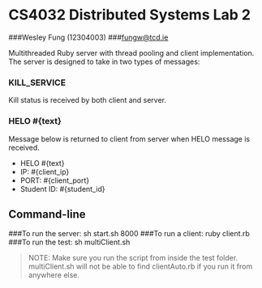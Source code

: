 # CS4032 Distributed Systems Lab 2
###Wesley Fung (12304003)
###fungw@tcd.ie

Multithreaded Ruby server with thread pooling and client implementation.
The server is designed to take in two types of messages:

### KILL\_SERVICE
Kill status is received by both client and server.

### HELO #{text}
Message below is returned to client from server when HELO message is received.
- HELO #{text}
- IP: #{client\_ip}
- PORT: #{client\_port}
- Student ID: #{student\_id}

## Command-line
###To run the server:
sh start.sh 8000
###To run a client:
ruby client.rb
###To run the test:
sh multiClient.sh
> NOTE: Make sure you run the script from inside the test folder.
multiClient.sh will not be able to find clientAuto.rb if you run
it from anywhere else.
